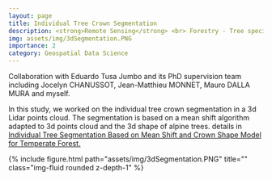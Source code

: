 ```yaml
---
layout: page
title: Individual Tree Crown Segmentation
description: <strong>Remote Sensing</strong> <br> Forestry - Tree species mapping.
img: assets/img/3dSegmentation.PNG
importance: 2
category: Geospatial Data Science
---
```


Collaboration with Eduardo Tusa Jumbo and its PhD supervision team including Jocelyn CHANUSSOT, Jean-Matthieu MONNET, Mauro DALLA MURA and myself.

In this study, we worked on the individual tree crown segmentation in a 3d Lidar points cloud. The segmentation is based on a mean shift algorithm adapted to 3d points cloud and the 3d shape of alpine trees.  details in [Individual Tree Segmentation Based on Mean Shift and Crown Shape Model for Temperate Forest.](https://ieeexplore.ieee.org/document/9164904)

<div class="row">
    <div class="col-sm mt-3 mt-md-0 text-center">
           {% include figure.html path="assets/img/3dSegmentation.PNG" title="" class="img-fluid rounded z-depth-1" %}
    </div>
</div>
